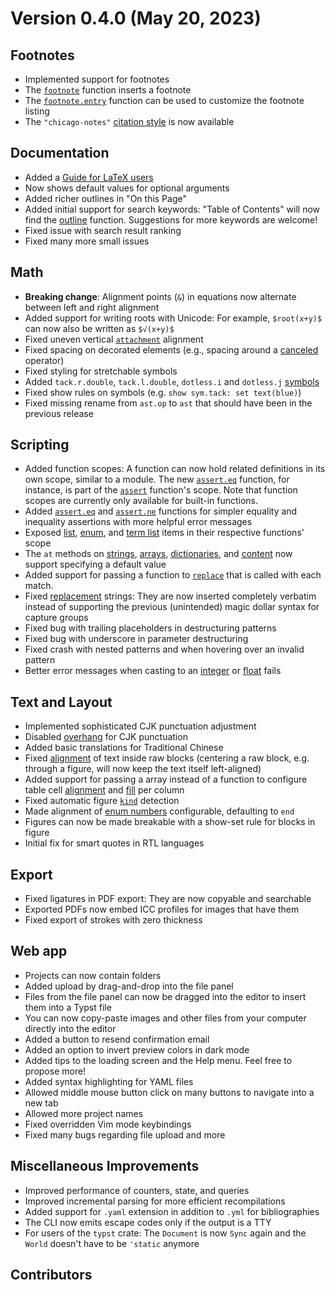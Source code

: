 # Version 0.4.0 (May 20, 2023)

## Footnotes

- Implemented support for footnotes
- The [`footnote`](/reference/model/footnote/ "`footnote`") function
  inserts a footnote
- The [`footnote.entry`](/reference/model/footnote/#definitions-entry)
  function can be used to customize the footnote listing
- The <span class="typ-str">`"chicago-notes"`</span> [citation
  style](/reference/model/cite/#parameters-style) is now available

## Documentation

- Added a [Guide for LaTeX users](/guides/guide-for-latex-users/)
- Now shows default values for optional arguments
- Added richer outlines in "On this Page"
- Added initial support for search keywords: "Table of Contents" will
  now find the [outline](/reference/model/outline/ "outline") function.
  Suggestions for more keywords are welcome!
- Fixed issue with search result ranking
- Fixed many more small issues

## Math

- **Breaking change**: Alignment points (`&`) in equations now alternate
  between left and right alignment
- Added support for writing roots with Unicode: For example,
  <span class="typ-math-delim">`$`</span><span class="typ-func">`root`</span><span class="typ-punct">`(`</span>`x+y`<span class="typ-punct">`)`</span><span class="typ-math-delim">`$`</span>
  can now also be written as
  <span class="typ-math-delim">`$`</span><span class="typ-math-op">`√`</span><span class="typ-punct">`(`</span>`x+y`<span class="typ-punct">`)`</span><span class="typ-math-delim">`$`</span>
- Fixed uneven vertical
  [`attachment`](/reference/math/attach/#functions-attach) alignment
- Fixed spacing on decorated elements (e.g., spacing around a
  [canceled](/reference/math/cancel/) operator)
- Fixed styling for stretchable symbols
- Added `tack.r.double`, `tack.l.double`, `dotless.i` and `dotless.j`
  [symbols](/reference/symbols/sym/)
- Fixed show rules on symbols (e.g.
  <span class="typ-key">`show`</span>` sym`<span class="typ-punct">`.`</span><span class="typ-func">`tack`</span><span class="typ-punct">`:`</span>` `<span class="typ-key">`set`</span>` `<span class="typ-func">`text`</span><span class="typ-punct">`(`</span>`blue`<span class="typ-punct">`)`</span>)
- Fixed missing rename from `ast.op` to `ast` that should have been in
  the previous release

## Scripting

- Added function scopes: A function can now hold related definitions in
  its own scope, similar to a module. The new
  [`assert.eq`](/reference/foundations/assert/#definitions-eq) function,
  for instance, is part of the
  [`assert`](/reference/foundations/assert/ "`assert`") function's
  scope. Note that function scopes are currently only available for
  built-in functions.
- Added [`assert.eq`](/reference/foundations/assert/#definitions-eq) and
  [`assert.ne`](/reference/foundations/assert/#definitions-ne) functions
  for simpler equality and inequality assertions with more helpful error
  messages
- Exposed [list](/reference/model/list/#definitions-item),
  [enum](/reference/model/enum/#definitions-item), and [term
  list](/reference/model/terms/#definitions-item) items in their
  respective functions' scope
- The `at` methods on
  [strings](/reference/foundations/str/#definitions-at),
  [arrays](/reference/foundations/array/#definitions-at),
  [dictionaries](/reference/foundations/dictionary/#definitions-at), and
  [content](/reference/foundations/content/#definitions-at) now support
  specifying a default value
- Added support for passing a function to
  [`replace`](/reference/foundations/str/#definitions-replace) that is
  called with each match.
- Fixed [replacement](/reference/foundations/str/#definitions-replace)
  strings: They are now inserted completely verbatim instead of
  supporting the previous (unintended) magic dollar syntax for capture
  groups
- Fixed bug with trailing placeholders in destructuring patterns
- Fixed bug with underscore in parameter destructuring
- Fixed crash with nested patterns and when hovering over an invalid
  pattern
- Better error messages when casting to an
  [integer](/reference/foundations/int/) or
  [float](/reference/foundations/float/) fails

## Text and Layout

- Implemented sophisticated CJK punctuation adjustment
- Disabled [overhang](/reference/text/text/#parameters-overhang) for CJK
  punctuation
- Added basic translations for Traditional Chinese
- Fixed [alignment](/reference/text/raw/#parameters-align) of text
  inside raw blocks (centering a raw block, e.g. through a figure, will
  now keep the text itself left-aligned)
- Added support for passing a array instead of a function to configure
  table cell [alignment](/reference/model/table/#parameters-align) and
  [fill](/reference/model/table/#parameters-fill) per column
- Fixed automatic figure
  [`kind`](/reference/model/figure/#parameters-kind) detection
- Made alignment of [enum
  numbers](/reference/model/enum/#parameters-number-align) configurable,
  defaulting to `end`
- Figures can now be made breakable with a show-set rule for blocks in
  figure
- Initial fix for smart quotes in RTL languages

## Export

- Fixed ligatures in PDF export: They are now copyable and searchable
- Exported PDFs now embed ICC profiles for images that have them
- Fixed export of strokes with zero thickness

## Web app

- Projects can now contain folders
- Added upload by drag-and-drop into the file panel
- Files from the file panel can now be dragged into the editor to insert
  them into a Typst file
- You can now copy-paste images and other files from your computer
  directly into the editor
- Added a button to resend confirmation email
- Added an option to invert preview colors in dark mode
- Added tips to the loading screen and the Help menu. Feel free to
  propose more!
- Added syntax highlighting for YAML files
- Allowed middle mouse button click on many buttons to navigate into a
  new tab
- Allowed more project names
- Fixed overridden Vim mode keybindings
- Fixed many bugs regarding file upload and more

## Miscellaneous Improvements

- Improved performance of counters, state, and queries
- Improved incremental parsing for more efficient recompilations
- Added support for `.yaml` extension in addition to `.yml` for
  bibliographies
- The CLI now emits escape codes only if the output is a TTY
- For users of the `typst` crate: The `Document` is now `Sync` again and
  the `World` doesn't have to be `'static` anymore

## Contributors
